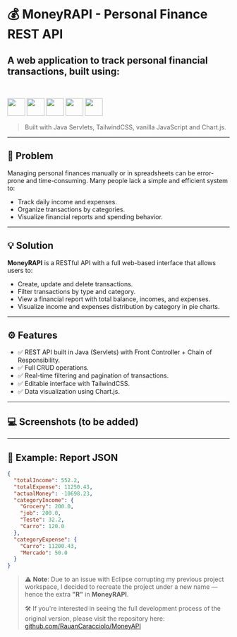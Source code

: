 # 💰 MoneyRAPI - Personal Finance REST API

## A web application to track personal financial transactions, built using:
<br>
<p><img src="https://cdn.jsdelivr.net/gh/devicons/devicon/icons/java/java-original.svg" height="40"/>
<img src="https://cdn.jsdelivr.net/gh/devicons/devicon/icons/html5/html5-original.svg" height="40"/>
<img src="https://cdn.jsdelivr.net/gh/devicons/devicon/icons/javascript/javascript-original.svg" height="40"/>
<img src="https://cdn.jsdelivr.net/gh/devicons/devicon/icons/css3/css3-original.svg" height="40"/>
<img src="https://cdn.jsdelivr.net/gh/devicons/devicon/icons/mysql/mysql-original.svg" height="40"/> </p>

> Built with Java Servlets, TailwindCSS, vanilla JavaScript and Chart.js.

---

## 🧩 Problem

Managing personal finances manually or in spreadsheets can be error-prone and time-consuming. 
Many people lack a simple and efficient system to:

- Track daily income and expenses.
- Organize transactions by categories.
- Visualize financial reports and spending behavior.

---

## 💡 Solution

**MoneyRAPI** is a RESTful API with a full web-based interface that allows users to:

- Create, update and delete transactions.
- Filter transactions by type and category.
- View a financial report with total balance, incomes, and expenses.
- Visualize income and expenses distribution by category in pie charts.

---

## ⚙️ Features

- ✅ REST API built in Java (Servlets) with Front Controller + Chain of Responsibility.
- ✅ Full CRUD operations.
- ✅ Real-time filtering and pagination of transactions.
- ✅ Editable interface with TailwindCSS.
- ✅ Data visualization using Chart.js.

---

## 💻 Screenshots (to be added)

<!-- 
![Dashboard](link)
![Report](link)
-->

---

## 🧪 Example: Report JSON

```json
{
  "totalIncome": 552.2,
  "totalExpense": 11250.43,
  "actualMoney": -10698.23,
  "categoryIncome": {
    "Grocery": 200.0,
    "job": 200.0,
    "Teste": 32.2,
    "Carro": 120.0
  },
  "categoryExpense": {
    "Carro": 11200.43,
    "Mercado": 50.0
  }
}

```


> ⚠️ **Note**: Due to an issue with Eclipse corrupting my previous project workspace, I decided to recreate the project under a new name — hence the extra **"R"** in **MoneyRAPI**.  
>  
> 🛠️ If you're interested in seeing the full development process of the original version, please visit the repository here: [github.com/RauanCaracciolo/MoneyAPI](https://github.com/RauanCaracciolo/MoneyAPI)

